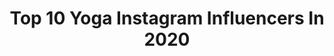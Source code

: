 ---
title: Top 10 Yoga Instagram Influencers In 2020
description: >-
  Find top yoga Instagram influencers in 2020. Most popular hashtags: #yoga #yogainspiration #yogapractice #yogaeveryday.
platform: Instagram
profiles:
  - username: "lauramadelain"
    fullname: >-
      Laura Madelain
    location: "United States"
    followers: 7240
    engagement: 1035
    commentsToLikes: 0.082339
    avatar: "https://scontent-ams4-1.cdninstagram.com/v/t51.2885-19/s320x320/90427035_831701163993426_7005181879859019776_n.jpg?_nc_ht=scontent-ams4-1.cdninstagram.com&_nc_ohc=MCfLeb2jjywAX8vMu-a&oh=9225f16c32fa283ad5a305f41017bff6&oe=5EB97F33"
    verified: false
    hashtags: "#yoga"
  - username: "yoga"
    fullname: >-
      Yoga
    location: "United States"
    followers: 1600392
    engagement: 121
    commentsToLikes: 0.018206
    avatar: "https://scontent-ams4-1.cdninstagram.com/v/t51.2885-19/10890851_1574775496068387_107182260_a.jpg?_nc_ht=scontent-ams4-1.cdninstagram.com&_nc_ohc=l-rBjB2GNYEAX8NAW7Y&oh=69658b9f5fb7aaad3a9a9ed2826a0640&oe=5EA997B4"
    verified: true
    hashtags: "#backbend, #flexibility, #yogaposture, #friendship"
  - username: "wandabadwal"
    fullname: >-
      WANDA BADWAL
    location: "Indonesia"
    followers: 28617
    engagement: 362
    commentsToLikes: 0.041452
    avatar: "https://scontent-ams4-1.cdninstagram.com/v/t51.2885-19/s320x320/67312563_379439455947837_8414462002314870784_n.jpg?_nc_ht=scontent-ams4-1.cdninstagram.com&_nc_ohc=fDXleYz2JaIAX_wX0c9&oh=1adc23f2faf04d81dcada0b12d5bec34&oe=5EB778CF"
    verified: false
    hashtags: "#beyondasana, #rememberwhoyouare, #zeitf, #personaldevelopment"
  - username: "louiselieffering"
    fullname: >-
      YOGA BY LOU.       ✧  🪐
    location: "United States"
    followers: 7317
    engagement: 1423
    commentsToLikes: 0.246094
    avatar: "https://scontent-lht6-1.cdninstagram.com/v/t51.2885-19/s320x320/75523291_562957420934358_5282124829875503104_n.jpg?_nc_ht=scontent-lht6-1.cdninstagram.com&_nc_ohc=-EPLE1sSxHEAX-Jvrs8&oh=d3bd18002674cc27d5a08744d1a3402e&oe=5EB89B28"
    verified: false
    hashtags: ""
  - username: "siledona"
    fullname: >-
      Sile
    location: "Italy"
    followers: 15369
    engagement: 1625
    commentsToLikes: 0.562798
    avatar: "https://scontent-lht6-1.cdninstagram.com/v/t51.2885-19/s320x320/50575132_347343055861697_5294933977130336256_n.jpg?_nc_ht=scontent-lht6-1.cdninstagram.com&_nc_ohc=cVz1JuxppQUAX92qGZ3&oh=de5ceaec3d8b0aa440f0a3a8681875c1&oe=5EBB065E"
    verified: false
    hashtags: "#byechristmas, #lombardia, #prayforitaly, #favplace"
  - username: "babysmokes_"
    fullname: >-
      | B A B Y |
    location: "United States"
    followers: 5786
    engagement: 1458
    commentsToLikes: 0.163230
    avatar: "https://scontent-amt2-1.cdninstagram.com/v/t51.2885-19/s320x320/61106092_1228293930665515_8478875997674930176_n.jpg?_nc_ht=scontent-amt2-1.cdninstagram.com&_nc_ohc=uc3tWLJAaMYAX9Pvfm3&oh=82c9b2b7757104480829f5dccd1aa6da&oe=5EB8F5BB"
    verified: false
    hashtags: "#michigan, #paintingoftheday, #vitaminsea, #getinspired"
  - username: "yoga_lanie"
    fullname: >-
      Yoga - Lanie
    location: "Austria"
    followers: 3077
    engagement: 4848
    commentsToLikes: 0.284632
    avatar: "https://scontent-ams4-1.cdninstagram.com/v/t51.2885-19/s320x320/37703205_511894925931245_7463703289775783936_n.jpg?_nc_ht=scontent-ams4-1.cdninstagram.com&_nc_ohc=Sni9uJ-cTyoAX-iPf52&oh=b1faec4097ee6b7c54b1c8132870caca&oe=5EBB0FC7"
    verified: false
    hashtags: "#yogamitmady, #forsthofalm, #split, #yogagirl"
  - username: "shaimaboone"
    fullname: >-
      Shy 🌸 MALAGA
    location: ""
    followers: 7991
    engagement: 1707
    commentsToLikes: 0.070900
    avatar: "https://scontent-nrt1-1.cdninstagram.com/v/t51.2885-19/s320x320/71285241_691652054577903_7312536005918064640_n.jpg?_nc_ht=scontent-nrt1-1.cdninstagram.com&_nc_ohc=mYgBf6bYxrkAX99UQv9&oh=5badc3fa01aaba4ec89aa21346102d3f&oe=5EA4E82D"
    verified: false
    hashtags: ""
  - username: "dutchielovestravel"
    fullname: >-
      Silvie van de Ree ✈ Travel
    location: "Indonesia"
    followers: 17417
    engagement: 831
    commentsToLikes: 0.144093
    avatar: "https://instagram.fbeg5-1.fna.fbcdn.net/v/t51.2885-19/s320x320/38792566_245215676126645_7853393622526328832_n.jpg?_nc_ht=instagram.fbeg5-1.fna.fbcdn.net&_nc_ohc=weW0UpVYEa4AX95w1Tm&oh=7c37e65a20dcd4e1c1d8deb102218bb7&oe=5EB0B150"
    verified: false
    hashtags: "#femmetravel, #citizenfemme, #travelphoto, #travelphotography"
  - username: "wina.yoga"
    fullname: >-
      Wina ❘ Yoga Teacher
    location: "Germany"
    followers: 16125
    engagement: 909
    commentsToLikes: 0.060738
    avatar: "https://scontent-lhr8-1.cdninstagram.com/v/t51.2885-19/s320x320/79478609_460238711597004_3943858791908376576_n.jpg?_nc_ht=scontent-lhr8-1.cdninstagram.com&_nc_ohc=9O60CBhKf7kAX8AzrRt&oh=5328dcc5eb883aca1aa74584ffb1ca82&oe=5EBBD535"
    verified: false
    hashtags: "#yogadeutschland, #yogaathome, #yogapractice, #yogainspiration"
---